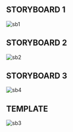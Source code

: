 ## STORYBOARD 1
![sb1](https://user-images.githubusercontent.com/59141222/123539674-7e3db800-d758-11eb-998b-a19f6f6d93e7.jpeg)


## STORYBOARD 2
![sb2](https://user-images.githubusercontent.com/59141222/123539685-8138a880-d758-11eb-8d2e-4a830f166493.jpeg)


## STORYBOARD 3
![sb4](https://user-images.githubusercontent.com/59141222/123539698-8564c600-d758-11eb-87b0-f9f191677831.jpeg)


## TEMPLATE
![sb3](https://user-images.githubusercontent.com/59141222/123539703-8e559780-d758-11eb-9cac-c958e13c1b5f.JPG)
